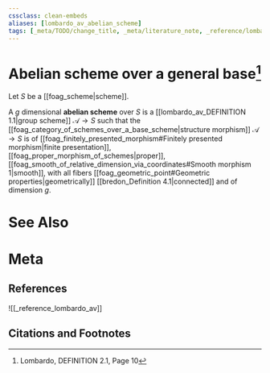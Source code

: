 ```yaml
---
cssclass: clean-embeds
aliases: [lombardo_av_abelian_scheme]
tags: [_meta/TODO/change_title, _meta/literature_note, _reference/lombardo_av, _meta/notation]
---
```

# Abelian scheme over a general base[^1]
Let $S$ be a [[foag_scheme|scheme]]. 

A $g$ dimensional **abelian scheme** over $S$ is a [[lombardo_av_DEFINITION 1.1|group scheme]] $\mathcal{A} \rightarrow S$ such that the [[foag_category_of_schemes_over_a_base_scheme|structure morphism]] $\mathcal{A} \rightarrow S$ is of [[foag_finitely_presented_morphism#Finitely presented morphism|finite presentation]], [[foag_proper_morphism_of_schemes|proper]], [[foag_smooth_of_relative_dimension_via_coordinates#Smooth morphism 1|smooth]], with all fibers [[foag_geometric_point#Geometric properties|geometrically]] [[bredon_Definition 4.1|connected]] and of dimension $g$.


# See Also

# Meta
## References
![[_reference_lombardo_av]]

## Citations and Footnotes
[^1]: Lombardo, DEFINITION 2.1, Page 10
